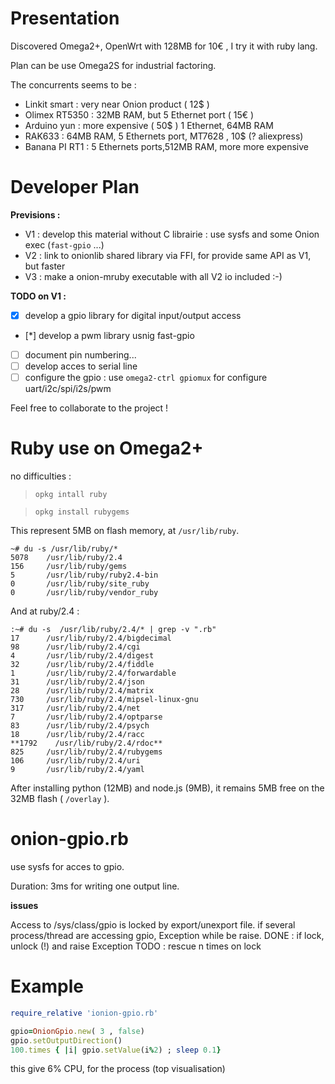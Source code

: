 Presentation
============

Discovered Omega2+, OpenWrt with 128MB for 10€ , I try it with ruby lang.

Plan can be use Omega2S for industrial factoring.

The concurrents seems to be :
* Linkit smart : very near Onion product ( 12$ )
* Olimex RT5350 : 32MB RAM, but 5 Ethernet port ( 15€ )
* Arduino yun : more expensive ( 50$ ) 1 Ethernet, 64MB RAM
* RAK633 : 64MB RAM, 5 Ethernets port, MT7628  , 10$ (? aliexpress)
* Banana PI RT1 : 5 Ethernets ports,512MB RAM, more more expensive

Developer Plan
==============
**Previsions :**
* V1 : develop this material without C librairie : use sysfs and some Onion exec (```fast-gpio``` ...)
* V2 : link to onionlib shared library via FFI, for provide same API as V1, but faster
* V3 : make a onion-mruby executable with all V2 io included :-)

**TODO on V1 :**
* [x] develop a gpio library for digital input/output access
* [*] develop a pwm library usnig fast-gpio
* [ ] document pin numbering...
* [ ] develop acces to serial line
* [ ] configure the gpio : use  ```omega2-ctrl gpiomux```   for configure uart/i2c/spi/i2s/pwm

Feel free to collaborate to the project !


Ruby use on Omega2+
====================

no difficulties :

> ```opkg intall ruby```

> ```opkg install rubygems```

This represent 5MB on flash memory, at ```/usr/lib/ruby```.
```
~# du -s /usr/lib/ruby/*
5078    /usr/lib/ruby/2.4
156     /usr/lib/ruby/gems
5       /usr/lib/ruby/ruby2.4-bin
0       /usr/lib/ruby/site_ruby
0       /usr/lib/ruby/vendor_ruby
```

And at ruby/2.4 :
```
:~# du -s  /usr/lib/ruby/2.4/* | grep -v ".rb"
17      /usr/lib/ruby/2.4/bigdecimal
98      /usr/lib/ruby/2.4/cgi
4       /usr/lib/ruby/2.4/digest
32      /usr/lib/ruby/2.4/fiddle
1       /usr/lib/ruby/2.4/forwardable
31      /usr/lib/ruby/2.4/json
28      /usr/lib/ruby/2.4/matrix
730     /usr/lib/ruby/2.4/mipsel-linux-gnu
317     /usr/lib/ruby/2.4/net
7       /usr/lib/ruby/2.4/optparse
83      /usr/lib/ruby/2.4/psych
18      /usr/lib/ruby/2.4/racc
**1792    /usr/lib/ruby/2.4/rdoc**
825     /usr/lib/ruby/2.4/rubygems
106     /usr/lib/ruby/2.4/uri
9       /usr/lib/ruby/2.4/yaml
```

After installing python (12MB) and node.js (9MB), it remains 5MB free on the 32MB flash  ( ```/overlay``` ).



onion-gpio.rb
=============
use sysfs for acces to gpio.

Duration: 3ms for writing one output line.

**issues**

Access to /sys/class/gpio is locked by export/unexport file.
if several process/thread are accessing gpio, Exception while be raise.
DONE : if lock, unlock (!) and raise Exception
TODO : rescue n times on lock

Example
=======

```ruby
require_relative 'ionion-gpio.rb'

gpio=OnionGpio.new( 3 , false)
gpio.setOutputDirection()
100.times { |i| gpio.setValue(i%2) ; sleep 0.1}

```
this give 6% CPU, for the process (top visualisation)
